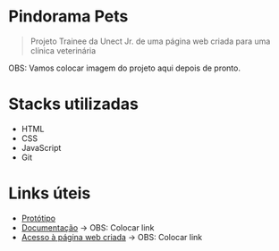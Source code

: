 # Pindorama Pets
> Projeto Trainee da Unect Jr. de uma página web criada para uma clínica veterinária

OBS: Vamos colocar imagem do projeto aqui depois de pronto.

# Stacks utilizadas
- HTML
- CSS
- JavaScript
- Git

# Links úteis
- [Protótipo](https://www.figma.com/design/mCZWN1CWKbOlrkhgx4alAw/Pindorama-Pets---Veterin%C3%A1ria?node-id=152-195&p=f)
- [Documentação]() -> OBS: Colocar link
- [Acesso à página web criada]() -> OBS: Colocar link

# 